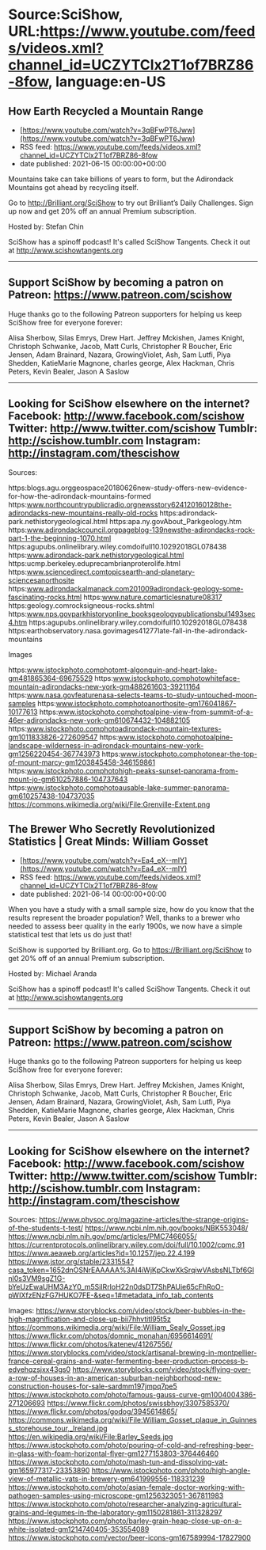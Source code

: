 # Source:SciShow, URL:https://www.youtube.com/feeds/videos.xml?channel_id=UCZYTClx2T1of7BRZ86-8fow, language:en-US

## How Earth Recycled a Mountain Range
 - [https://www.youtube.com/watch?v=3qBFwPT6Jww](https://www.youtube.com/watch?v=3qBFwPT6Jww)
 - RSS feed: https://www.youtube.com/feeds/videos.xml?channel_id=UCZYTClx2T1of7BRZ86-8fow
 - date published: 2021-06-15 00:00:00+00:00

Mountains take can take billions of years to form, but the Adirondack Mountains got ahead by recycling itself.

Go to http://Brilliant.org/SciShow to try out Brilliant’s Daily Challenges. Sign up now and get 20% off an annual Premium subscription.

Hosted by: Stefan Chin

SciShow has a spinoff podcast! It's called SciShow Tangents. Check it out at http://www.scishowtangents.org

----------
Support SciShow by becoming a patron on Patreon: https://www.patreon.com/scishow
----------
Huge thanks go to the following Patreon supporters for helping us keep SciShow free for everyone forever:

Alisa Sherbow, Silas Emrys, Drew Hart. Jeffrey Mckishen, James Knight, Christoph Schwanke, Jacob, Matt Curls, Christopher R Boucher, Eric Jensen, Adam Brainard, Nazara, GrowingViolet, Ash, Sam Lutfi, Piya Shedden, KatieMarie Magnone, charles george, Alex Hackman, Chris Peters, Kevin Bealer, Jason A Saslow

----------
Looking for SciShow elsewhere on the internet?
Facebook: http://www.facebook.com/scishow
Twitter: http://www.twitter.com/scishow
Tumblr: http://scishow.tumblr.com
Instagram: http://instagram.com/thescishow
----------
Sources:

https:blogs.agu.orggeospace20180626new-study-offers-new-evidence-for-how-the-adirondack-mountains-formed 
https:www.northcountrypublicradio.orgnewsstory624120160128the-adirondacks-new-mountains-really-old-rocks 
https:adirondack-park.nethistorygeological.html 
https:apa.ny.govAbout_Parkgeology.htm
https:www.adirondackcouncil.orgpageblog-139newsthe-adirondacks-rock-part-1-the-beginning-1070.html
https:agupubs.onlinelibrary.wiley.comdoifull10.10292018GL078438 
https:www.adirondack-park.nethistorygeological.html
https:ucmp.berkeley.eduprecambrianproterolife.html
https:www.sciencedirect.comtopicsearth-and-planetary-sciencesanorthosite
https:www.adirondackalmanack.com201009adirondack-geology-some-fascinating-rocks.html
https:www.nature.comarticlesnature08317
https:geology.comrocksigneous-rocks.shtml
https:www.nps.govparkhistoryonline_booksgeologypublicationsbul1493sec4.htm
https:agupubs.onlinelibrary.wiley.comdoifull10.10292018GL078438
https:earthobservatory.nasa.govimages41277late-fall-in-the-adirondack-mountains




Images

https:www.istockphoto.comphotomt-algonquin-and-heart-lake-gm481865364-69675529
https:www.istockphoto.comphotowhiteface-mountain-adirondacks-new-york-gm488261603-39211164
https:www.nasa.govfeaturenasa-selects-teams-to-study-untouched-moon-samples
https:www.istockphoto.comphotoanorthosite-gm176041867-10177613
https:www.istockphoto.comphotoalpine-view-from-summit-of-a-46er-adirondacks-new-york-gm610674432-104882105
https:www.istockphoto.comphotoadirondack-mountain-textures-gm1011833826-272609547
https:www.istockphoto.comphotoalpine-landscape-wilderness-in-adirondack-mountains-new-york-gm1256220454-367743973
https:www.istockphoto.comphotonear-the-top-of-mount-marcy-gm1203845458-346159861
https:www.istockphoto.comphotohigh-peaks-sunset-panorama-from-mount-jo-gm610257886-104737643
https:www.istockphoto.comphotoausable-lake-summer-panorama-gm610257438-104737035
https://commons.wikimedia.org/wiki/File:Grenville-Extent.png

## The Brewer Who Secretly Revolutionized Statistics | Great Minds: William Gosset
 - [https://www.youtube.com/watch?v=Ea4_eX--mIY](https://www.youtube.com/watch?v=Ea4_eX--mIY)
 - RSS feed: https://www.youtube.com/feeds/videos.xml?channel_id=UCZYTClx2T1of7BRZ86-8fow
 - date published: 2021-06-14 00:00:00+00:00

When you have a study with a small sample size, how do you know that the results represent the broader population? Well, thanks to a brewer who needed to assess beer quality in the early 1900s, we now have a simple statistical test that lets us do just that!

SciShow is supported by Brilliant.org. Go to https://Brilliant.org/SciShow to get 20% off of an annual Premium subscription. 

Hosted by: Michael Aranda

SciShow has a spinoff podcast! It's called SciShow Tangents. Check it out at http://www.scishowtangents.org

----------
Support SciShow by becoming a patron on Patreon: https://www.patreon.com/scishow
----------
Huge thanks go to the following Patreon supporters for helping us keep SciShow free for everyone forever:

Alisa Sherbow, Silas Emrys, Drew Hart. Jeffrey Mckishen, James Knight, Christoph Schwanke, Jacob, Matt Curls, Christopher R Boucher, Eric Jensen, Adam Brainard, Nazara, GrowingViolet, Ash, Sam Lutfi, Piya Shedden, KatieMarie Magnone, charles george, Alex Hackman, Chris Peters, Kevin Bealer, Jason A Saslow

----------
Looking for SciShow elsewhere on the internet?
Facebook: http://www.facebook.com/scishow
Twitter: http://www.twitter.com/scishow
Tumblr: http://scishow.tumblr.com
Instagram: http://instagram.com/thescishow
----------
Sources:
https://www.physoc.org/magazine-articles/the-strange-origins-of-the-students-t-test/
https://www.ncbi.nlm.nih.gov/books/NBK553048/
https://www.ncbi.nlm.nih.gov/pmc/articles/PMC7466055/
https://currentprotocols.onlinelibrary.wiley.com/doi/full/10.1002/cpmc.91 
https://www.aeaweb.org/articles?id=10.1257/jep.22.4.199
https://www.jstor.org/stable/2331554?casa_token=1652dnOSNrEAAAAA%3AI4iWjKpCkwXkSrqiwVAsbsNLTbf6GInl0s3VM9sgZ1G-bYeUzEwaUHM3AzY0_m5SiIRrloH22n0dsDT7ShPAUie65cFhRoO-pWIXfzENzFG7HUKO7FE-&seq=1#metadata_info_tab_contents 

Images:
https://www.storyblocks.com/video/stock/beer-bubbles-in-the-high-magnification-and-close-up-bii7hhvtitl95t5z
https://commons.wikimedia.org/wiki/File:William_Sealy_Gosset.jpg
https://www.flickr.com/photos/domnic_monahan/6956614691/
https://www.flickr.com/photos/katenev/41267556/
https://www.storyblocks.com/video/stock/artisanal-brewing-in-montpellier-france-cereal-grains-and-water-fermenting-beer-production-process-b-edyehqzsjxx43gs0
https://www.storyblocks.com/video/stock/flying-over-a-row-of-houses-in-an-american-suburban-neighborhood-new-construction-houses-for-sale-sardmm197jmpq7pe5
https://www.istockphoto.com/photo/famous-gauss-curve-gm1004004386-271206693
https://www.flickr.com/photos/swissbhoy/3307585370/
https://www.flickr.com/photos/godog/3945614865/
https://commons.wikimedia.org/wiki/File:William_Gosset_plaque_in_Guinness_storehouse_tour,_Ireland.jpg
https://en.wikipedia.org/wiki/File:Barley_Seeds.jpg
https://www.istockphoto.com/photo/pouring-of-cold-and-refreshing-beer-in-glass-with-foam-horizontal-flyer-gm1277153803-376446460
https://www.istockphoto.com/photo/mash-tun-and-dissolving-vat-gm165977317-23353890
https://www.istockphoto.com/photo/high-angle-view-of-metallic-vats-in-brewery-gm641999556-118331239
https://www.istockphoto.com/photo/asian-female-doctor-working-with-pathogen-samples-using-microscope-gm1256323051-367811983
https://www.istockphoto.com/photo/researcher-analyzing-agricultural-grains-and-legumes-in-the-laboratory-gm1150281861-311328297
https://www.istockphoto.com/photo/barley-grain-heap-close-up-on-a-white-isolated-gm1214740405-353554089
https://www.istockphoto.com/vector/beer-icons-gm167589994-17827900

